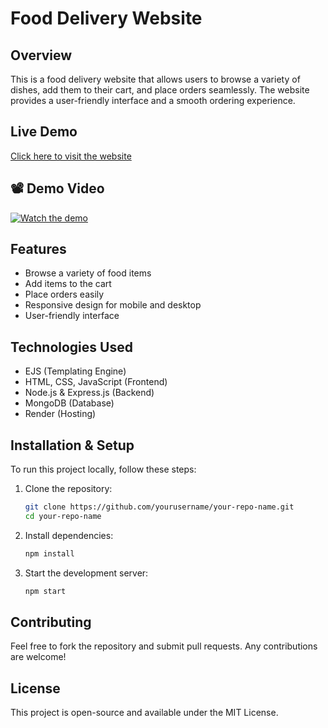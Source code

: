 # Food Delivery Website

## Overview
This is a food delivery website that allows users to browse a variety of dishes, add them to their cart, and place orders seamlessly. The website provides a user-friendly interface and a smooth ordering experience.

## Live Demo
[Click here to visit the website](https://food-delivery-4-sw7y.onrender.com/)

## 📽️ Demo Video

[![Watch the demo](<img width="1916" height="958" alt="image" src="https://github.com/user-attachments/assets/34b5e4bc-b96c-4b1b-ac2e-912e4732641b" />
)](https://youtu.be/2e94icDkjCg)




## Features
- Browse a variety of food items
- Add items to the cart
- Place orders easily
- Responsive design for mobile and desktop
- User-friendly interface

## Technologies Used
- EJS (Templating Engine)
- HTML, CSS, JavaScript (Frontend)
- Node.js & Express.js (Backend)
- MongoDB (Database)
- Render (Hosting)

## Installation & Setup
To run this project locally, follow these steps:

1. Clone the repository:
   ```sh
   git clone https://github.com/yourusername/your-repo-name.git
   cd your-repo-name
   ```
2. Install dependencies:
   ```sh
   npm install
   ```
3. Start the development server:
   ```sh
   npm start
   ```

## Contributing
Feel free to fork the repository and submit pull requests. Any contributions are welcome!

## License
This project is open-source and available under the MIT License.

